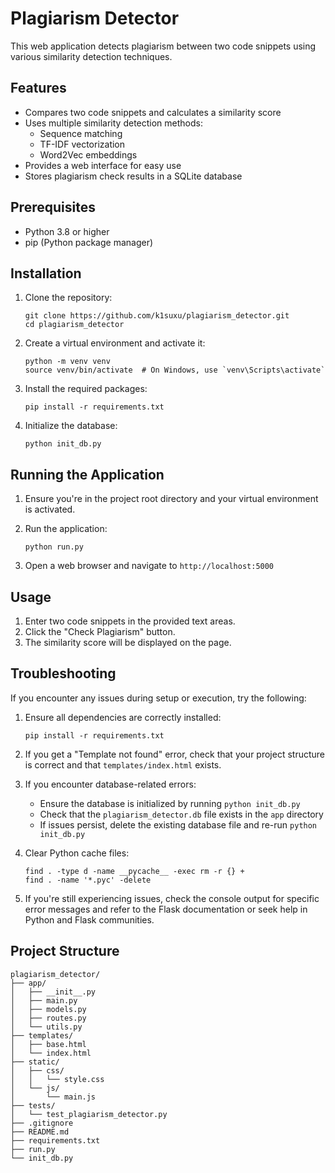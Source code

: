 # Plagiarism Detector

This web application detects plagiarism between two code snippets using various similarity detection techniques.

## Features

- Compares two code snippets and calculates a similarity score
- Uses multiple similarity detection methods:
  - Sequence matching
  - TF-IDF vectorization
  - Word2Vec embeddings
- Provides a web interface for easy use
- Stores plagiarism check results in a SQLite database

## Prerequisites

- Python 3.8 or higher
- pip (Python package manager)

## Installation

1. Clone the repository:
   ```
   git clone https://github.com/k1suxu/plagiarism_detector.git
   cd plagiarism_detector
   ```

2. Create a virtual environment and activate it:
   ```
   python -m venv venv
   source venv/bin/activate  # On Windows, use `venv\Scripts\activate`
   ```

3. Install the required packages:
   ```
   pip install -r requirements.txt
   ```

4. Initialize the database:
   ```
   python init_db.py
   ```

## Running the Application

1. Ensure you're in the project root directory and your virtual environment is activated.

2. Run the application:
   ```
   python run.py
   ```

3. Open a web browser and navigate to `http://localhost:5000`

## Usage

1. Enter two code snippets in the provided text areas.
2. Click the "Check Plagiarism" button.
3. The similarity score will be displayed on the page.

## Troubleshooting

If you encounter any issues during setup or execution, try the following:

1. Ensure all dependencies are correctly installed:
   ```
   pip install -r requirements.txt
   ```

2. If you get a "Template not found" error, check that your project structure is correct and that `templates/index.html` exists.

3. If you encounter database-related errors:
   - Ensure the database is initialized by running `python init_db.py`
   - Check that the `plagiarism_detector.db` file exists in the `app` directory
   - If issues persist, delete the existing database file and re-run `python init_db.py`

4. Clear Python cache files:
   ```
   find . -type d -name __pycache__ -exec rm -r {} +
   find . -name '*.pyc' -delete
   ```

5. If you're still experiencing issues, check the console output for specific error messages and refer to the Flask documentation or seek help in Python and Flask communities.

## Project Structure

```
plagiarism_detector/
├── app/
│   ├── __init__.py
│   ├── main.py
│   ├── models.py
│   ├── routes.py
│   └── utils.py
├── templates/
│   ├── base.html
│   └── index.html
├── static/
│   ├── css/
│   │   └── style.css
│   └── js/
│       └── main.js
├── tests/
│   └── test_plagiarism_detector.py
├── .gitignore
├── README.md
├── requirements.txt
├── run.py
└── init_db.py
```
